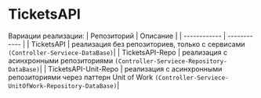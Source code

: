 # TicketsAPI
Вариации реализации:
| Репозиторий | Описание  |
| ------------ | ------------ |
| TicketsAPI | реализация без репозиториев, только с сервисами `(Controller-Serviece-DataBase)`|
| TicketsAPI-Repo  | реализация с асинхронными репозиториями `(Controller-Serviece-Repository-DataBase)`|
|  TicketsAPI-Unit-Repo |  реализация с асинхронными репозиториями через паттерн Unit of Work `(Controller-Serviece-UnitOfWork-Repository-DataBase)`|
